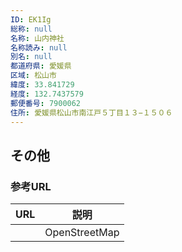 ```yaml
---
ID: EK1Ig
総称: null
名称: 山内神社
名称読み: null
別名: null
都道府県: 愛媛県
区域: 松山市
緯度: 33.841729
経度: 132.7437579
郵便番号: 7900062
住所: 愛媛県松山市南江戸５丁目１３−１５０６
---
```


## その他

### 参考URL

| URL | 説明          |
| --- | ------------- |
|     | OpenStreetMap |
